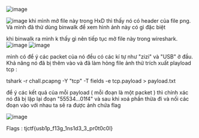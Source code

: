 ![image](https://github.com/user-attachments/assets/f4cc4592-92e7-44c7-9f02-37d47887e837)

![image](https://github.com/user-attachments/assets/ea77f150-4e25-41ad-81dc-bee046136ea6)
khi mình mở file này trong HxD thì thấy nó có header của file png. Và mình đã thử dùng binwalk để xem hình ảnh này có gì đặc biệt

khi binwalk ra mình k thấy gì nên tiếp tục mở file này trong wireshark.
![image](https://github.com/user-attachments/assets/999d1b0f-fe9a-46ea-a14f-55580c399232)
![image](https://github.com/user-attachments/assets/9df1e5eb-8c2d-44a0-ac8c-747de3d8a341)

mình có để ý các packet của nó đều có các kí tự như "zizi" và "USB" ở đầu. Khả năng nó đã bị thêm vào và đã làm hỏng file ảnh 
thử trích xuất playload tcp : 

tshark -r chall.pcapng -Y "tcp" -T fields -e tcp.payload > payload.txt

để ý các kết quả của mỗi payload ( mỗi đoạn là một packet ) thì chính xác nó đã bị lặp lại đoạn "55534...01f4"
và sau khi xoá phần thừa đi và nối các đoạn vào với nhau ta sẽ ra được ảnh chứa flag

![image](https://github.com/user-attachments/assets/6de41d1f-637a-4c4f-86f7-8278a8a584ba)

Flags : tjctf{usb1p_f13g_1ns1d3_3_pr0t0c0l}
